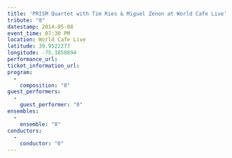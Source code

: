 ```yaml
---
title: 'PRISM Quartet with Tim Ries & Miguel Zenon at World Cafe Live'
tribute: "0"
datestamp: 2014-05-08
event_time: 07:30 PM
location: World Cafe Live
latitude: 39.9522277
longitude: -75.1850894
performance_url: 
ticket_information_url: 
program: 
  -
    composition: "0"
guest_performers: 
  -
    guest_performer: "0"
ensembles: 
  -
    ensemble: "0"
conductors: 
  -
    conductor: "0"
---
```

